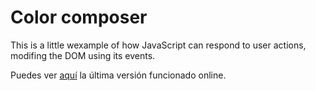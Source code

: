 # Color composer

This is a little wexample of how JavaScript can respond to user actions, modifing the DOM using its events.

Puedes ver [aquí](https://color-composer-penascal-frontend-javascript-4a41c862bbe84666626.gitlab.io/) la última versión funcionado online.